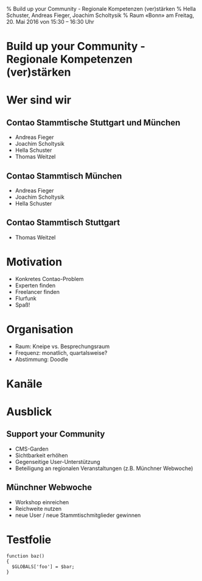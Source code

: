 % Build up your Community - Regionale Kompetenzen (ver)stärken
% Hella Schuster, Andreas Fieger, Joachim Scholtysik
% Raum «Bonn» am Freitag, 20. Mai 2016 von 15:30 – 16:30 Uhr


# Build up your Community - Regionale Kompetenzen (ver)stärken

<!-- Link zum Stylesheet auf erster Folie, sonst ahben wir "Leerseiten" -->
<link rel="stylesheet" href="contao.css">


# Wer sind wir

## Contao Stammtische Stuttgart und München

- Andreas Fieger
- Joachim Scholtysik
- Hella Schuster
- Thomas Weitzel


## Contao Stammtisch München
   
- Andreas Fieger
- Joachim Scholtysik
- Hella Schuster
   
## Contao Stammtisch Stuttgart
   
- Thomas Weitzel


# Motivation
  
- Konkretes Contao-Problem
- Experten finden
- Freelancer finden
- Flurfunk
- Spaß!


# Organisation
  
- Raum: Kneipe vs. Besprechungsraum
- Frequenz: monatlich, quartalsweise?
- Abstimmung: Doodle


# Kanäle


# Ausblick

## Support your Community
   
- CMS-Garden
- Sichtbarkeit erhöhen
- Gegenseitige User-Unterstützung
- Beteiligung an regionalen Veranstaltungen (z.B. Münchner Webwoche)
   
## Münchner Webwoche
   
- Workshop einreichen
- Reichweite nutzen
- neue User / neue Stammtischmitglieder gewinnen


# Testfolie


~~~ {.php}
function baz()
{
  $GLOBALS['foo'] = $bar;
}
~~~~